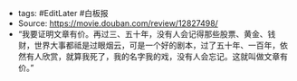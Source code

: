 - tags: #EditLater #白板报
- Source: <https://movie.douban.com/review/12827498/>
- “我要证明文章有价。再过三、五十年，没有人会记得那些股票、黄金、钱财，世界大事都祗是过眼烟云，可是一个好的剧本，过了五十年、一百年，依然有人欣赏，就算我死了，我的名字我的戏，没有人会忘记。这就叫做文章有价。”
